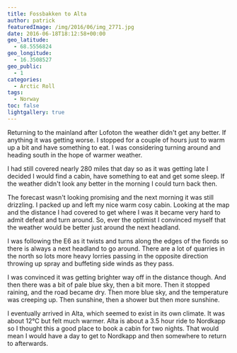 ```yaml
---
title: Fossbakken to Alta
author: patrick
featuredImage: /img/2016/06/img_2771.jpg
date: 2016-06-18T18:12:58+00:00
geo_latitude:
  - 68.5556824
geo_longitude:
  - 16.3508527
geo_public:
  - 1
categories:
  - Arctic Roll
tags:
  - Norway
toc: false
lightgallery: true
---
```

Returning to the mainland after Lofoton the weather didn't get any better. If anything it was getting worse. I stopped for a couple of hours just to warm up a bit and have something to eat. I was considering turning around and heading south in the hope of warmer weather.

<!--more-->

I had still covered nearly 280 miles that day so as it was getting late I decided I would find a cabin, have something to eat and get some sleep. If the weather didn't look any better in the morning I could turn back then.

The forecast wasn't looking promising and the next morning it was still drizzling. I packed up and left my nice warm cosy cabin. Looking at the map and the distance I had covered to get where I was it became very hard to admit defeat and turn around. So, ever the optimist I convinced myself that the weather would be better just around the next headland.

I was following the E6 as it twists and turns along the edges of the fiords so there is always a next headland to go around. There are a lot of quarries in the north so lots more heavy lorries passing in the opposite direction throwing up spray and buffeting side winds as they pass.

I was convinced it was getting brighter way off in the distance though. And then there was a bit of pale blue sky, then a bit more. Then it stopped raining, and the road became dry. Then more blue sky, and the temperature was creeping up. Then sunshine, then a shower but then more sunshine.

I eventually arrived in Alta, which seemed to exist in its own climate. It was about 12°C but felt much warmer. Alta is about a 3.5 hour ride to Nordkapp so I thought this a good place to book a cabin for two nights. That would mean I would have a day to get to Nordkapp and then somewhere to return to afterwards.
